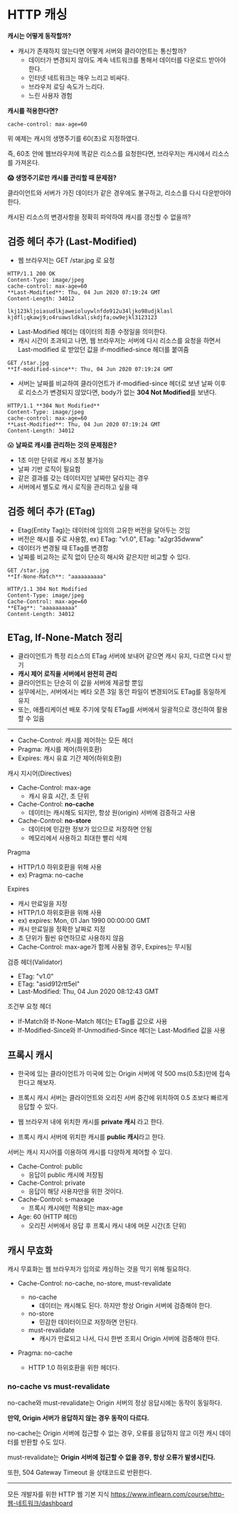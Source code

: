 # HTTP 캐싱

**캐시는 어떻게 동작할까?**

- 캐시가 존재하지 않는다면 어떻게 서버와 클라이언트는 통신할까?
    - 데이터가 변경되지 않아도 계속 네트워크를 통해서 데이터를 다운로드 받아야 한다.
    - 인터넷 네트워크는 매우 느리고 비싸다.
    - 브라우저 로딩 속도가 느리다.
    - 느린 사용자 경험

**캐시를 적용한다면?**

```
cache-control: max-age=60
```

위 예제는 캐시의 생명주기를 60(초)로 지정하였다.

즉, 60초 안에 웹브라우저에 똑같은 리소스를 요청한다면, 브라우저는 캐시에서 리소스를 가져온다.



**😱 생명주기로만 캐시를 관리할 때 문제점?**

클라이언트와 서버가 가진 데이터가 같은 경우에도 불구하고, 리소스를 다시 다운받아야한다.

캐시된 리소스의 변경사항을 정확히 파악하여 캐시를 갱신할 수 없을까?



## 검증 헤더 추가 (Last-Modified)

- 웹 브라우저는 GET /star.jpg 로 요청

```
HTTP/1.1 200 OK
Content-Type: image/jpeg
cache-control: max-age=60 
**Last-Modified**: Thu, 04 Jun 2020 07:19:24 GMT
Content-Length: 34012

lkj123kljoiasudlkjaweioluywlnfdo912u34ljko98udjklasl kjdfl;qkawj9;o4ruawsldkal;skdjfa;ow9ejkl3123123
```

- Last-Modified 헤더는 데이터의 최종 수정일을 의미한다.
- 캐시 시간이 초과되고 나면, 웹 브라우저는 서버에 다시 리소스를 요청을 하면서 Last-modified 로 받았던 값을 if-modified-since 헤더를 붙여줌

```
GET /star.jpg
**If-modified-since**: Thu, 04 Jun 2020 07:19:24 GMT
```



- 서버는 날짜를 비교하여 클라이언트가 if-modified-since 헤더로 보낸 날짜 이후로 리소스가 변경되지 않았다면, body가 없는 **304 Not Modified**를 보낸다.

```
HTTP/1.1 **304 Not Modified**
Content-Type: image/jpeg
cache-control: max-age=60 
**Last-Modified**: Thu, 04 Jun 2020 07:19:24 GMT
Content-Length: 34012
```



😱 **날짜로 캐시를 관리하는 것의 문제점은?**

- 1초 미만 단위로 캐시 조정 불가능
- 날짜 기반 로직이 필요함
- 같은 결과를 갖는 데이터지만 날짜만 달라지는 경우
- 서버에서 별도로 캐시 로직을 관리하고 싶을 때



## **검증 헤더 추가 (ETag)**

- Etag(Entity Tag)는 데이터에 임의의 고유한 버전을 달아두는 것임
- 버전은 해시를 주로 사용함, ex) ETag: "v1.0", ETag: "a2gr35dwww"
- 데이터가 변경될 때 ETag를 변경함
- 날짜를 비교하는 로직 없이 단순히 해시와 같은지만 비교할 수 있다.

```
GET /star.jpg
**If-None-Match**: "aaaaaaaaaa"
```

```
HTTP/1.1 304 Not Modified
Content-Type: image/jpeg
Cache-Control: max-age=60 
**ETag**: "aaaaaaaaaa" 
Content-Length: 34012
```



## ETag, If-None-Match 정리

- 클라이언트가 특정 리소스의 ETag 서버에 보내어 같으면 캐시 유지, 다르면 다시 받기
- **캐시 제어 로직을 서버에서 완전히 관리**
- 클라이언트는 단순히 이 값을 서버에 제공할 뿐임
- 실무에서는, 서버에서는 베타 오픈 3일 동안 파일이 변경되어도 ETag를 동일하게 유지
- 또는, 애플리케이션 배포 주기에 맞춰 ETag를 서버에서 일괄적으로 갱신하여 활용할 수 있음

---

- Cache-Control: 캐시를 제어하는 모든 헤더
- Pragma: 캐시를 제어(하위호환)
- Expires: 캐시 유효 기간 제어(하위호환)

캐시 지시어(Directives)

- Cache-Control: max-age
    - 캐시 유효 시간, 초 단위
- Cache-Control: **no-cache**
    - 데이터는 캐시해도 되지만, 항상 원(origin) 서버에 검증하고 사용
- Cache-Control: **no-store**
    - 데이터에 민감한 정보가 있으므로 저장하면 안됨
    - 메모리에서 사용하고 최대한 빨리 삭제

Pragma

- HTTP/1.0 하위호환을 위해 사용
- ex) Pragma: no-cache

Expires

- 캐시 만료일을 지정
- HTTP/1.0 하위호환을 위해 사용
- ex) expires: Mon, 01 Jan 1990 00:00:00 GMT
- 캐시 만료일을 정확한 날짜로 지정
- 초 단위가 훨씬 유연하므로 사용하지 않음
- Cache-Control: max-age가 함께 사용될 경우, Expires는 무시됨

검증 헤더(Validator)

- ETag: "v1.0"
- ETag: "asid912rtt5el"
- Last-Modified: Thu, 04 Jun 2020 08:12:43 GMT

조건부 요청 헤더

- If-Match와 If-None-Match 헤더는 ETag를 값으로 사용
- If-Modified-Since와 If-Unmodified-Since 헤더는 Last-Modified 값을 사용



## 프록시 캐시

- 한국에 있는 클라이언트가 미국에 있는 Origin 서버에 약 500 ms(0.5초)만에 접속한다고 해보자.
- 프록시 캐시 서버는 클라이언트와 오리진 서버 중간에 위치하여 0.5 초보다 빠르게 응답할 수 있다.

- 웹 브라우저 내에 위치한 캐시를 **private 캐시** 라고 한다.
- 프록시 캐시 서버에 위치한 캐시를 **public 캐시**라고 한다.

서버는 캐시 지시어를 이용하여 캐시를 다양하게 제어할 수 있다.

- Cache-Control: public
    - 응답이 public 캐시에 저장됨
- Cache-Control: private
    - 응답이 해당 사용자만을 위한 것이다.
- Cache-Control: s-maxage
    - 프록시 캐시에만 적용되는 max-age
- Age: 60 (HTTP 헤더)
    - 오리진 서버에서 응답 후 프록시 캐시 내에 머문 시간(초 단위)



## 캐시 무효화

캐시 무효화는 웹 브라우저가 임의로 캐싱하는 것을 막기 위해 필요하다.

- Cache-Control: no-cache, no-store, must-revalidate
    - no-cache
        - 데이터는 캐시해도 된다. 하지만 항상 Origin 서버에 검증해야 한다.
    - no-store
        - 민감한 데이터이므로 저장하면 안된다.
    - must-revalidate
        - 캐시가 만료되고 나서, 다시 한번 조회시 Origin 서버에 검증해야 한다.

- Pragma: no-cache
    - HTTP 1.0 하위호환을 위한 헤더다.



### no-cache vs must-revalidate

no-cache와 must-revalidate는 Origin 서버의 정상 응답시에는 동작이 동일하다.

**만약, Origin 서버가 응답하지 않는 경우 동작이 다르다.**

no-cache는 Origin 서버에 접근할 수 없는 경우, 오류를 응답하지 않고 이전 캐시 데이터를 반환할 수도 있다.

must-revalidate는 **Origin 서버에 접근할 수 없을 경우, 항상 오류가 발생시킨다.**

또한, 504 Gateway Timeout 을 상태코드로 반환한다.



---

모든 개발자를 위한 HTTP 웹 기본 지식 https://www.inflearn.com/course/http-웹-네트워크/dashboard